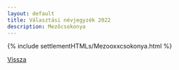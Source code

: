```yaml
---
layout: default
title: Választási névjegyzék 2022
description: Mezőcsokonya
---
```


{% include settlementHTMLs/Mezooxxcsokonya.html %}

[Vissza](./)